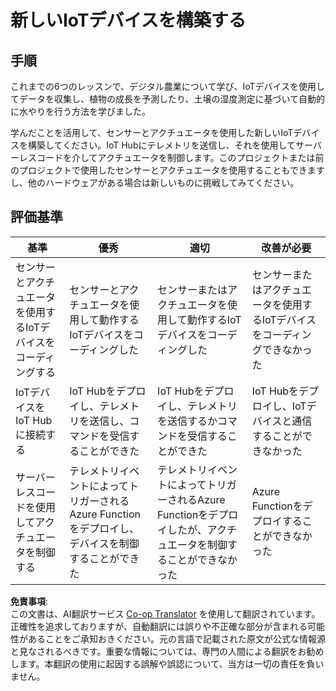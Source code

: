 <!--
CO_OP_TRANSLATOR_METADATA:
{
  "original_hash": "34010c663d96d5f419eda6ac2366a78d",
  "translation_date": "2025-08-24T22:56:52+00:00",
  "source_file": "2-farm/lessons/6-keep-your-plant-secure/assignment.md",
  "language_code": "ja"
}
-->
# 新しいIoTデバイスを構築する

## 手順

これまでの6つのレッスンで、デジタル農業について学び、IoTデバイスを使用してデータを収集し、植物の成長を予測したり、土壌の湿度測定に基づいて自動的に水やりを行う方法を学びました。

学んだことを活用して、センサーとアクチュエータを使用した新しいIoTデバイスを構築してください。IoT Hubにテレメトリを送信し、それを使用してサーバーレスコードを介してアクチュエータを制御します。このプロジェクトまたは前のプロジェクトで使用したセンサーとアクチュエータを使用することもできますし、他のハードウェアがある場合は新しいものに挑戦してみてください。

## 評価基準

| 基準 | 優秀 | 適切 | 改善が必要 |
| ---- | ---- | ---- | ---------- |
| センサーとアクチュエータを使用するIoTデバイスをコーディングする | センサーとアクチュエータを使用して動作するIoTデバイスをコーディングした | センサーまたはアクチュエータを使用して動作するIoTデバイスをコーディングした | センサーまたはアクチュエータを使用するIoTデバイスをコーディングできなかった |
| IoTデバイスをIoT Hubに接続する | IoT Hubをデプロイし、テレメトリを送信し、コマンドを受信することができた | IoT Hubをデプロイし、テレメトリを送信するかコマンドを受信することができた | IoT Hubをデプロイし、IoTデバイスと通信することができなかった |
| サーバーレスコードを使用してアクチュエータを制御する | テレメトリイベントによってトリガーされるAzure Functionをデプロイし、デバイスを制御することができた | テレメトリイベントによってトリガーされるAzure Functionをデプロイしたが、アクチュエータを制御することができなかった | Azure Functionをデプロイすることができなかった |

**免責事項**:  
この文書は、AI翻訳サービス [Co-op Translator](https://github.com/Azure/co-op-translator) を使用して翻訳されています。正確性を追求しておりますが、自動翻訳には誤りや不正確な部分が含まれる可能性があることをご承知おきください。元の言語で記載された原文が公式な情報源と見なされるべきです。重要な情報については、専門の人間による翻訳をお勧めします。本翻訳の使用に起因する誤解や誤認について、当方は一切の責任を負いません。